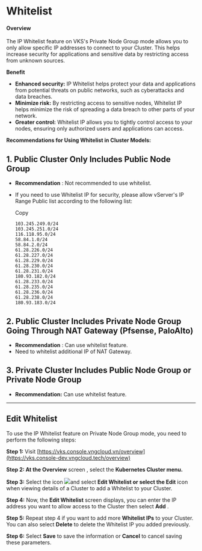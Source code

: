 # Whitelist

#### O**verview** <a href="#tong-quan" id="tong-quan"></a>

The IP Whitelist feature on VKS's Private Node Group mode allows you to only allow specific IP addresses to connect to your Cluster. This helps increase security for applications and sensitive data by restricting access from unknown sources.

**Benefit**

* **Enhanced security:** IP Whitelist helps protect your data and applications from potential threats on public networks, such as cyberattacks and data breaches.
* **Minimize risk:** By restricting access to sensitive nodes, Whitelist IP helps minimize the risk of spreading a data breach to other parts of your network.
* **Greater control:** Whitelist IP allows you to tightly control access to your nodes, ensuring only authorized users and applications can access.

**Recommendations for Using Whitelist in Cluster Models:**

## **1. Public Cluster Only Includes Public Node Group**

* **Recommendation** : Not recommended to use whitelist.
*   If you need to use Whitelist IP for security, please allow vServer's IP Range Public list according to the following list:

    Copy

    ```
    103.245.249.0/24
    103.245.251.0/24
    116.118.95.0/24
    58.84.1.0/24
    58.84.2.0/24
    61.28.226.0/24
    61.28.227.0/24
    61.28.229.0/24
    61.28.230.0/24
    61.28.231.0/24
    180.93.182.0/24
    61.28.233.0/24
    61.28.235.0/24
    61.28.236.0/24
    61.28.238.0/24
    180.93.183.0/24
    ```

## **2. Public Cluster Includes Private Node Group Going Through NAT Gateway (Pfsense, PaloAlto)**

* **Recommendation** : Can use whitelist feature.
* Need to whitelist additional IP of NAT Gateway.

## **3. Private Cluster Includes Public Node Group or Private Node Group**&#x20;

* **Recommendation:** Can use whitelist feature.

***

## Edit Whitelist <a href="#chinh-sua-whitelist" id="chinh-sua-whitelist"></a>

To use the IP Whitelist feature on Private Node Group mode, you need to perform the following steps:

**Step 1:** Visit [https://vks.console.vngcloud.vn/overview](https://vks.console-dev.vngcloud.tech/overview)

**Step 2: At the Overview** screen , select the **Kubernetes Cluster menu.**

**Step 3:** Select the icon ![](https://docs.vngcloud.vn/\~gitbook/image?url=https%3A%2F%2Fdocs-admin.vngcloud.vn%2Fdownload%2Fthumbnails%2F73762015%2Fimage2024-4-16\_15-51-55.png%3Fversion%3D1%26modificationDate%3D1713262579000%26api%3Dv2\&width=40\&dpr=4\&quality=100\&sign=10c09f1b\&sv=1)and select **Edit Whitelist or select the Edit** icon when viewing details of a Cluster to add a Whitelist to your Cluster.

**Step 4:** Now, the **Edit Whitelist** screen displays, you can enter the IP address you want to allow access to the Cluster then select **Add** .

**Step 5:** Repeat step 4 if you want to add more **Whitelist IPs** to your Cluster. You can also select **Delete** to delete the Whitelist IP you added previously.

**Step 6:** Select **Save** to save the information or **Cancel** to cancel saving these parameters.
